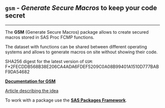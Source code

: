## `gsm` - *Generate Secure Macros* to keep your code secret

---

The **GSM** (Generate Secure Macros) package allows
to create secured macros stored in SAS Proc FCMP functions.

The dataset with functions can be shared between different operating systems
and allows to generate macros on site without showing their code.

SHA256 digest for the latest version of `GSM`: F*2FECDDB568B38E206CA4ADA6FDEF5209C0A08B99401A1510D777BABF9DA54682

[**Documentation for GSM**](./gsm.md "Documentation for GSM")

[Article describing the idea](https://www.wuss.org/wuss-2023-conference-proceedings/ "Article about the idea GSM")

To work with a package use the [**SAS Packages Framework**](https://github.com/yabwon/SAS_PACKAGES/blob/main/README.md "SPFinit").
